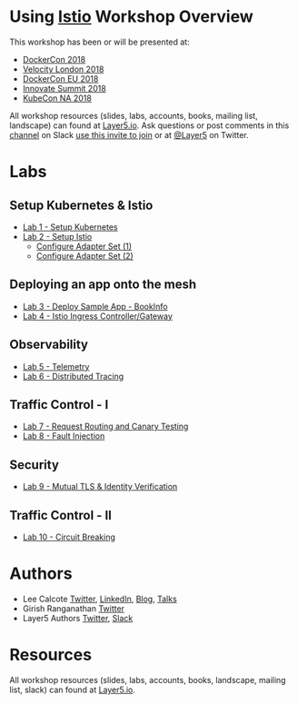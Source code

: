 # Using [Istio](https://istio.io/) Workshop Overview
This workshop has been or will be presented at:
* [DockerCon 2018](https://dockercon18.smarteventscloud.com/connect/sessionDetail.ww?SESSION_ID=187485) 
* [Velocity London 2018](https://conferences.oreilly.com/velocity/vl-eu/public/schedule/detail/70506)
* [DockerCon EU 2018](https://europe-2018.dockercon.com)
* [Innovate Summit 2018](https://innovate.solarwinds.io)
* [KubeCon NA 2018](https://kccna18.sched.com/event/Gram/tutorial-using-istio-lee-calcote-girish-ranganathan-solarwinds?iframe=yes&w=100%&sidebar=yes&bg=no#)

All workshop resources (slides, labs, accounts, books, mailing list, landscape) can found at [Layer5.io](https://layer5.io). Ask questions or post comments in this [channel](https://layer5io.slack.com) on Slack [use this invite to join](https://join.slack.com/t/layer5io/shared_invite/enQtNDY3NDU3NDQyODIwLWUxOTEwOWYzNWI0MmFmN2I4ZTYyNzM2YjUyOTVkOGI3ZDM1NGQ3MzlhZjczY2VkN2Y5ODViNGRiOTE0ZTM1MTA) or at [@Layer5](https://twitter.com/layer5) on Twitter.

# Labs

## Setup Kubernetes & Istio
- [Lab 1 - Setup Kubernetes](lab-1/README.md)
- [Lab 2 - Setup Istio](lab-2/README.md)
  - [Configure Adapter Set (1)](lab-2/README.md)
  - [Configure Adapter Set (2)](lab-2/optional.md)

## Deploying an app onto the mesh
- [Lab 3 - Deploy Sample App - BookInfo](lab-3/README.md)
- [Lab 4 - Istio Ingress Controller/Gateway](lab-4/README.md)

## Observability
- [Lab 5 - Telemetry](lab-5/README.md)
- [Lab 6 - Distributed Tracing](lab-6/README.md)

## Traffic Control - I
- [Lab 7 - Request Routing and Canary Testing](lab-7/README.md)
- [Lab 8 - Fault Injection](lab-8/README.md)

## Security
- [Lab 9 - Mutual TLS & Identity Verification](lab-9/README.md)

## Traffic Control - II
- [Lab 10 - Circuit Breaking](lab-10/README.md)

# Authors
* Lee Calcote [Twitter](https://twitter.com/lcalcote), [LinkedIn](https://linkedin.com/in/leecalcote), [Blog](https://gingergeek.com), [Talks](https://calcotestudios.com)
* Girish Ranganathan [Twitter](https://twitter.com/ingenious_G)
* Layer5 Authors [Twitter](https://twitter.com/layer5), [Slack](layer5io.slack.com)

# Resources
All workshop resources (slides, labs, accounts, books, landscape, mailing list, slack) can found at [Layer5.io](https://layer5.io).
